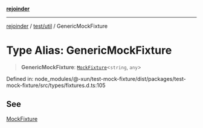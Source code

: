 [**rejoinder**](../../../README.md)

***

[rejoinder](../../../README.md) / [test/util](../README.md) / GenericMockFixture

# Type Alias: GenericMockFixture

> **GenericMockFixture**: [`MockFixture`](MockFixture.md)\<`string`, `any`\>

Defined in: node\_modules/@-xun/test-mock-fixture/dist/packages/test-mock-fixture/src/types/fixtures.d.ts:105

## See

[MockFixture](MockFixture.md)
